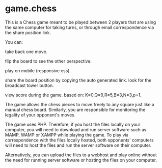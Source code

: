 game.chess
==========

This is a Chess game meant to be played between 2 players that are using the same computer for taking turns, or through email correspondence via the share position link.

You can:

take back one move.

flip the board to see the other perspective.

play on mobile (responsive css).

share the board position by copying the auto generated link. look for the broadcast tower button.

view score during the game. based on: K=0,Q=9,R=5,B=3,N=3,p=1.

The game allows the chess pieces to move freely to any square just like a manual chess board. Similarly, you are responsible for monitoring the legality of your opponent's moves.

The game uses PHP. Therefore, if you host the files locally on your computer, you will need to download and run server software such as MAMP, WAMP or XAMPP while playing the game. To play via correspondence with the files locally hosted, both opponents' computers will need to host the files and run the server software on their computer.

Alternatively, you can upload the files to a webhost and play online without the need for running server software or hosting the files on your computer.
